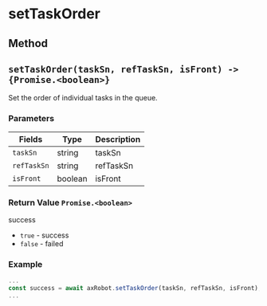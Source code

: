 # setTaskOrder

## Method

## `setTaskOrder(taskSn, refTaskSn, isFront) -> {Promise.<boolean>}`

Set the order of individual tasks in the queue.

### Parameters

| Fields         | Type           | Description            |
| --------- | ---------------------- | ------------------                        |
| `taskSn`     | string                 | taskSn                      |
| `refTaskSn`  | string                 | refTaskSn      |
| `isFront`    | boolean                | isFront    |

### Return Value `Promise.<boolean>`

success

* `true` - success
* `false` - failed

### Example

```javascript
...
const success = await axRobot.setTaskOrder(taskSn, refTaskSn, isFront);
...
```



